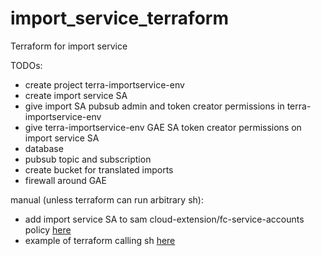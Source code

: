 # import_service_terraform
Terraform for import service


TODOs:

+ create project terra-importservice-env
+ create import service SA
+ give import SA pubsub admin and token creator permissions in terra-importservice-env
+ give terra-importservice-env GAE SA token creator permissions on import service SA
+ database
+ pubsub topic and subscription
+ create bucket for translated imports
+ firewall around GAE


manual (unless terraform can run arbitrary sh):
- add import service SA to sam cloud-extension/fc-service-accounts policy [here](https://github.com/broadinstitute/firecloud-develop/blob/dev/run-context/live/scripts/migrations/sam_google_extensions_security.sh#L26)
- example of terraform calling sh [here](https://github.com/broadinstitute/terraform-terra/blob/master/profiles/terra-ui/terraform/terra-ui/deploy.tf)
